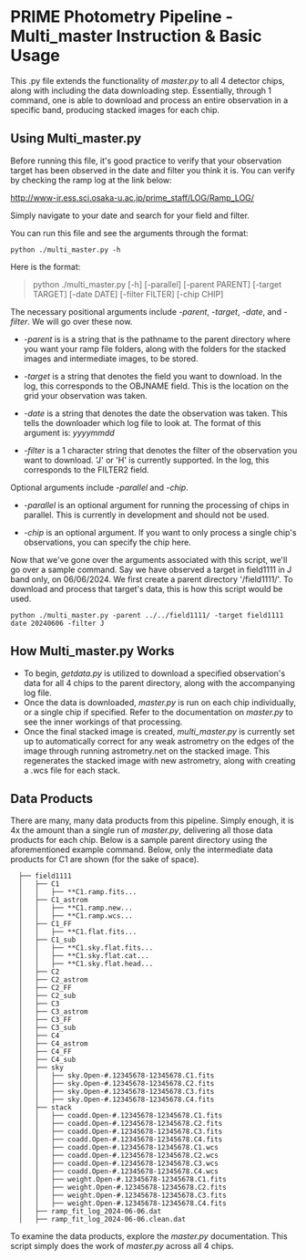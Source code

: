 # PRIME Photometry Pipeline - Multi_master Instruction & Basic Usage

This .py file extends the functionality of _master.py_ to all 4 detector chips, along with including the data downloading step.  Essentially, through 1 command, one is able to download and process an entire observation in a specific band, producing stacked images for each chip.

## Using Multi_master.py

Before running this file, it's good practice to verify that your observation target has been observed in the date and filter you think it is.  You can verify by checking the ramp log at the link below:

http://www-ir.ess.sci.osaka-u.ac.jp/prime_staff/LOG/Ramp_LOG/

Simply navigate to your date and search for your field and filter.

You can run this file and see the arguments through the format:

    python ./multi_master.py -h

Here is the format:

> python ./multi_master.py [-h] [-parallel] [-parent PARENT] [-target TARGET] [-date DATE] [-filter FILTER] [-chip CHIP]

The necessary positional arguments include _-parent_, _-target_, _-date_, and _-filter_.  We will go over these now.
- _-parent_ is is a string that is the pathname to the parent directory where you want your ramp file folders, along with the folders for the stacked images and intermediate images, to be stored.

- _-target_ is a string that denotes the field you want to download.  In the log, this corresponds to the OBJNAME field.  This is the location on the grid your observation was taken.

- _-date_ is a string that denotes the date the observation was taken.  This tells the downloader which log file to look at.  The format of this argument is: _yyyymmdd_

- _-filter_ is a 1 character string that denotes the filter of the observation you want to download.  'J' or 'H' is currently supported.  In the log, this corresponds to the FILTER2 field.

Optional arguments include _-parallel_ and _-chip_.
- _-parallel_ is an optional argument for running the processing of chips in parallel.  This is currently in development and should not be used.

- _-chip_ is an optional argument.  If you want to only process a single chip's observations, you can specify the chip here.

Now that we've gone over the arguments associated with this script, we'll go over a sample command.  Say we have observed a target in field1111 in J band only, on 06/06/2024.  We first create a parent directory '/field1111/'.  To download and process that target's data, this is how this script would be used.  

    python ./multi_master.py -parent ../../field1111/ -target field1111 date 20240606 -filter J

## How Multi_master.py Works

- To begin, _getdata.py_ is utilized to download a specified observation's data for all 4 chips to the parent directory, along with the accompanying log file.
- Once the data is downloaded, _master.py_ is run on each chip individually, or a single chip if specified.  Refer to the documentation on _master.py_ to see the inner workings of that processing.
- Once the final stacked image is created, _multi_master.py_ is currently set up to automatically correct for any weak astrometry on the edges of the image through running astrometry.net on the stacked image.  This regenerates the stacked image with new astrometry, along with creating a .wcs file for each stack. 

## Data Products

There are many, many data products from this pipeline.  Simply enough, it is 4x the amount than a single run of _master.py_, delivering all those data products for each chip.  Below is a sample parent directory using the aforementioned example command.  Below, only the intermediate data products for C1 are shown (for the sake of space).

      ├── field1111
      │   ├── C1
      │   │   ├── **C1.ramp.fits...
      │   ├── C1_astrom
      │   │   ├── **C1.ramp.new...
      │   │   ├── **C1.ramp.wcs...
      │   ├── C1_FF
      │   │   ├── **C1.flat.fits...
      │   ├── C1_sub
      │   │   ├── **C1.sky.flat.fits...
      │   │   ├── **C1.sky.flat.cat...
      │   │   ├── **C1.sky.flat.head...
      │   ├── C2
      │   ├── C2_astrom
      │   ├── C2_FF
      │   ├── C2_sub
      │   ├── C3
      │   ├── C3_astrom
      │   ├── C3_FF
      │   ├── C3_sub
      │   ├── C4
      │   ├── C4_astrom
      │   ├── C4_FF
      │   ├── C4_sub
      │   ├── sky
      │   │   ├── sky.Open-#.12345678-12345678.C1.fits
      │   │   ├── sky.Open-#.12345678-12345678.C2.fits
      │   │   ├── sky.Open-#.12345678-12345678.C3.fits
      │   │   ├── sky.Open-#.12345678-12345678.C4.fits
      │   ├── stack
      │   │   ├── coadd.Open-#.12345678-12345678.C1.fits
      │   │   ├── coadd.Open-#.12345678-12345678.C2.fits
      │   │   ├── coadd.Open-#.12345678-12345678.C3.fits
      │   │   ├── coadd.Open-#.12345678-12345678.C4.fits
      │   │   ├── coadd.Open-#.12345678-12345678.C1.wcs
      │   │   ├── coadd.Open-#.12345678-12345678.C2.wcs
      │   │   ├── coadd.Open-#.12345678-12345678.C3.wcs
      │   │   ├── coadd.Open-#.12345678-12345678.C4.wcs
      │   │   ├── weight.Open-#.12345678-12345678.C1.fits
      │   │   ├── weight.Open-#.12345678-12345678.C2.fits
      │   │   ├── weight.Open-#.12345678-12345678.C3.fits
      │   │   ├── weight.Open-#.12345678-12345678.C4.fits
      │   ├── ramp_fit_log_2024-06-06.dat
      │   ├── ramp_fit_log_2024-06-06.clean.dat

To examine the data products, explore the _master.py_ documentation.  This script simply does the work of _master.py_ across all 4 chips.  
